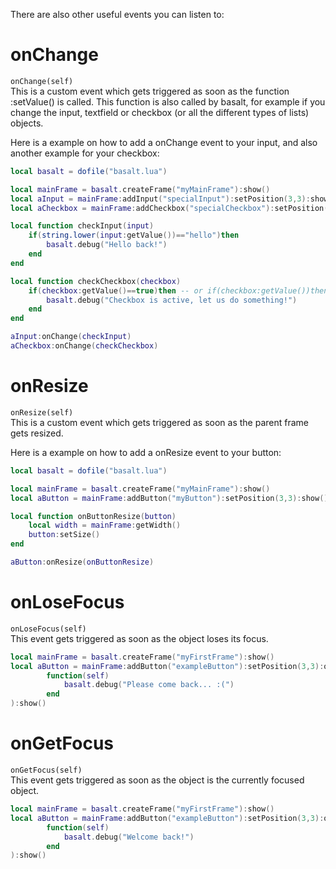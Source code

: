 There are also other useful events you can listen to:

# onChange
`onChange(self)`<br>
This is a custom event which gets triggered as soon as the function :setValue() is called. This function is also called by basalt, for example if you change the input, textfield or checkbox (or all the different types of lists) objects.

Here is a example on how to add a onChange event to your input, and also another example for your checkbox:

```lua
local basalt = dofile("basalt.lua")

local mainFrame = basalt.createFrame("myMainFrame"):show()
local aInput = mainFrame:addInput("specialInput"):setPosition(3,3):show()
local aCheckbox = mainFrame:addCheckbox("specialCheckbox"):setPosition(3,5):show()

local function checkInput(input)
    if(string.lower(input:getValue())=="hello")then
        basalt.debug("Hello back!")
    end
end

local function checkCheckbox(checkbox)
    if(checkbox:getValue()==true)then -- or if(checkbox:getValue())then
        basalt.debug("Checkbox is active, let us do something!")
    end
end

aInput:onChange(checkInput)
aCheckbox:onChange(checkCheckbox)
```

# onResize
`onResize(self)`<br>
This is a custom event which gets triggered as soon as the parent frame gets resized.

Here is a example on how to add a onResize event to your button:

```lua
local basalt = dofile("basalt.lua")

local mainFrame = basalt.createFrame("myMainFrame"):show()
local aButton = mainFrame:addButton("myButton"):setPosition(3,3):show()

local function onButtonResize(button)
    local width = mainFrame:getWidth()
    button:setSize()
end

aButton:onResize(onButtonResize)
```
# onLoseFocus
`onLoseFocus(self)`<br>
This event gets triggered as soon as the object loses its focus.

```lua
local mainFrame = basalt.createFrame("myFirstFrame"):show()
local aButton = mainFrame:addButton("exampleButton"):setPosition(3,3):onLoseFocus(
        function(self) 
            basalt.debug("Please come back... :(") 
        end
):show()
```

# onGetFocus
`onGetFocus(self)`<br>
This event gets triggered as soon as the object is the currently focused object.

```lua
local mainFrame = basalt.createFrame("myFirstFrame"):show()
local aButton = mainFrame:addButton("exampleButton"):setPosition(3,3):onGetFocus(
        function(self) 
            basalt.debug("Welcome back!") 
        end
):show()
```
